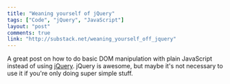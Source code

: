 ```yaml
---
title: "Weaning yourself of jQuery"
tags: ["Code", "jQuery", "JavaScript"]
layout: "post"
comments: true
link: "http://substack.net/weaning_yourself_off_jquery"
---
```


A great post on how to do basic DOM manipulation with plain JavaScript instead
of using [jQuery](http://jquery.com/). jQuery is awesome, but maybe it's not
necessary to use it if you're only doing super simple stuff.
